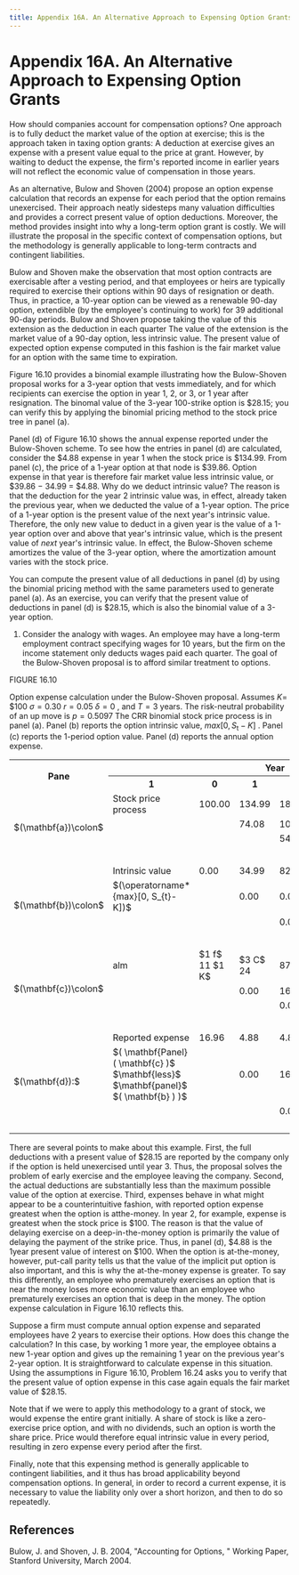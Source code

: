 ```yaml
---
title: Appendix 16A. An Alternative Approach to Expensing Option Grants
---
```


# Appendix 16A. An Alternative Approach to Expensing Option Grants

How should companies account for compensation options? One approach is to fully deduct the market value of the option at exercise; this is the approach taken in taxing option grants: A deduction at exercise gives an expense with a present value equal to the price at grant. However,  by waiting to deduct the expense,  the firm's reported income in earlier years will not reflect the economic value of compensation in those years.

As an alternative,  Bulow and Shoven (2004) propose an option expense calculation that records an expense for each period that the option remains unexercised. Their approach neatly sidesteps many valuation difficulties and provides a correct present value of option deductions. Moreover,  the method provides insight into why a long-term option grant is costly. We will illustrate the proposal in the specific context of compensation options,  but the methodology is generally applicable to long-term contracts and contingent liabilities.

Bulow and Shoven make the observation that most option contracts are exercisable after a vesting period,  and that employees or heirs are typically required to exercise their options within 90 days of resignation or death. Thus,  in practice,  a 10-year option can be viewed as a renewable 90-day option,  extendible (by the employee's continuing to work) for 39 additional 90-day periods. Bulow and Shoven propose taking the value of this extension as the deduction in each quarter The value of the extension is the market value of a 90-day option,  less intrinsic value. The present value of expected option expense computed in this fashion is the fair market value for an option with the same time to expiration.

Figure 16.10 provides a binomial example illustrating how the Bulow-Shoven proposal works for a 3-year option that vests immediately,  and for which recipients can exercise the option in year 1,  2,  or 3,  or 1 year after resignation. The binomal value of the 3-year 100-strike option is $28.15; you can verify this by applying the binomial pricing method to the stock price tree in panel (a).

Panel (d) of Figure 16.10 shows the annual expense reported under the Bulow-Shoven scheme. To see how the entries in panel (d) are calculated,  consider the $4.88 expense in year 1 when the stock price is $134.99. From panel (c),  the price of a 1-year option at that node is $39.86. Option expense in that year is therefore fair market value less intrinsic value,  or $39.86 − 34.99 = $4.88. Why do we deduct intrinsic value? The reason is that the deduction for the year 2 intrinsic value was,  in effect,  already taken the previous year,  when we deducted the value of a 1-year option. The price of a 1-year option is the present value of the next year's intrinsic value. Therefore,  the only new value to deduct in a given year is the value of a 1-year option over and above that year's intrinsic value,  which is the present value of *next* year's intrinsic value. In effect,  the Bulow-Shoven scheme amortizes the value of the 3-year option,  where the amortization amount varies with the stock price.

You can compute the present value of all deductions in panel (d) by using the binomial pricing method with the same parameters used to generate panel (a). As an exercise,  you can verify that the present value of deductions in panel (d) is $28.15,  which is also the binomial value of a 3-year option.

1. Consider the analogy with wages. An employee may have a long-term employment contract specifying wages for 10 years,  but the firm on the income statement only deducts wages paid each quarter. The goal of the Bulow-Shoven proposal is to afford similar treatment to options.

FIGURE 16.10

Option expense calculation under the Bulow-Shoven proposal. Assumes $K=$ $\$100$ $\sigma=0.30$ $r=0.05$ $\delta=0$ ,    and $T=3$ years. The risk-neutral probability of an up move is $p=0.5097$ The CRR binomial stock price process is in panel (a). Panel (b) reports the option intrinsic value,    $max[0,  S_{\mathrm{t}}-K]$ . Panel (c) reports the 1-period option value. Panel (d) reports the annual option expense.

<table>
	<tbody>
		<tr>
			<th rowspan="2">Pane</th>
			<th> </th>
			<th colspan="4">Year</th>
		</tr>
		<tr>
			<th>1</th>
			<th>0</th>
			<th>1</th>
			<th>2</th>
			<th>3</th>
		</tr>
		<tr>
			<td rowspan="5">$(\mathbf{a})\colon$</td>
			<td>Stock price process</td>
			<td>100.00</td>
			<td>134.99</td>
			<td>182.21</td>
			<td>245.96</td>
		</tr>
		<tr>
			<td> </td>
			<td> </td>
			<td>74.08</td>
			<td>100.00</td>
			<td>134.99</td>
		</tr>
		<tr>
			<td> </td>
			<td> </td>
			<td> </td>
			<td>54.88</td>
			<td>74.08</td>
		</tr>
		<tr>
			<td> </td>
			<td> </td>
			<td> </td>
			<td> </td>
			<td>40.66</td>
		</tr>
		<tr>
			<td> </td>
			<td> </td>
			<td> </td>
			<td> </td>
			<td> </td>
		</tr>
		<tr>
			<td rowspan="5">$(\mathbf{b})\colon$</td>
			<td>Intrinsic value</td>
			<td>0.00</td>
			<td>34.99</td>
			<td>82.21</td>
			<td>145.96</td>
		</tr>
		<tr>
			<td>$(\operatorname*{max}[0,  S_{t}-K])$</td>
			<td> </td>
			<td>0.00</td>
			<td>0.00</td>
			<td>34.99</td>
		</tr>
		<tr>
			<td> </td>
			<td> </td>
			<td> </td>
			<td>0.00</td>
			<td>0.00</td>
		</tr>
		<tr>
			<td> </td>
			<td> </td>
			<td> </td>
			<td> </td>
			<td>0.00</td>
		</tr>
		<tr>
			<td> </td>
			<td> </td>
			<td> </td>
			<td> </td>
			<td> </td>
		</tr>
		<tr>
			<td rowspan="5">$(\mathbf{c})\colon$</td>
			<td>alm</td>
			<td>$1 f$ 11 $1 K$</td>
			<td>$3 C$ 24</td>
			<td>87</td>
			<td> </td>
		</tr>
		<tr>
			<td> </td>
			<td> </td>
			<td>0.00</td>
			<td>16.96</td>
			<td>0.00</td>
		</tr>
		<tr>
			<td> </td>
			<td> </td>
			<td> </td>
			<td>0.00</td>
			<td>0.00</td>
		</tr>
		<tr>
			<td> </td>
			<td> </td>
			<td> </td>
			<td> </td>
			<td>0.00</td>
		</tr>
		<tr>
			<td> </td>
			<td> </td>
			<td> </td>
			<td> </td>
			<td> </td>
		</tr>
		<tr>
			<td rowspan="4">$(\mathbf{d}):$</td>
			<td>Reported expense</td>
			<td>16.96</td>
			<td>4.88</td>
			<td>4.88</td>
			<td>0.00</td>
		</tr>
		<tr>
			<td>$( \mathbf{Panel}( \mathbf{c} )$ $\mathbf{less}$ $\mathbf{panel}$ $( \mathbf{b} ) )$</td>
			<td> </td>
			<td>0.00</td>
			<td>16.96</td>
			<td>0.00</td>
		</tr>
		<tr>
			<td> </td>
			<td> </td>
			<td> </td>
			<td>0.00</td>
			<td>0.00</td>
		</tr>
		<tr>
			<td> </td>
			<td> </td>
			<td> </td>
			<td> </td>
			<td>0.00</td>
		</tr>
	</tbody>
</table>

There are several points to make about this example. First,  the full deductions with a present value of $28.15 are reported by the company only if the option is held unexercised until year 3. Thus,  the proposal solves the problem of early exercise and the employee leaving the company. Second,  the actual deductions are substantially less than the maximum possible value of the option at exercise. Third,  expenses behave in what might appear to be a counterintuitive fashion,  with reported option expense greatest when the option is atthe-money. In year 2,  for example,  expense is greatest when the stock price is $100. The reason is that the value of delaying exercise on a deep-in-the-money option is primarily the value of delaying the payment of the strike price. Thus,  in panel (d),  $4.88 is the 1year present value of interest on $100. When the option is at-the-money,  however,  put-call parity tells us that the value of the implicit put option is also important,  and this is why the at-the-money expense is greater. To say this differently,  an employee who prematurely exercises an option that is near the money loses more economic value than an employee who prematurely exercises an option that is deep in the money. The option expense calculation in Figure 16.10 reflects this.

Suppose a firm must compute annual option expense and separated employees have 2 years to exercise their options. How does this change the calculation? In this case,  by working 1 more year,  the employee obtains a new 1-year option and gives up the remaining 1 year on the previous year's 2-year option. It is straightforward to calculate expense in this situation. Using the assumptions in Figure 16.10,  Problem 16.24 asks you to verify that the present value of option expense in this case again equals the fair market value of $28.15.

Note that if we were to apply this methodology to a grant of stock,  we would expense the entire grant initially. A share of stock is like a zero-exercise price option,  and with no dividends,  such an option is worth the share price. Price would therefore equal intrinsic value in every period,  resulting in zero expense every period after the first.

Finally,  note that this expensing method is generally applicable to contingent liabilities,  and it thus has broad applicability beyond compensation options. In general,  in order to record a current expense,  it is necessary to value the liability only over a short horizon,  and then to do so repeatedly.

## References

Bulow,  J. and Shoven,  J. B. 2004,  "Accounting for Options, " Working Paper,  Stanford University,  March 2004.